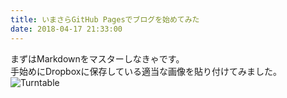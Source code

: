 ```yaml
---
title: いまさらGitHub Pagesでブログを始めてみた
date: 2018-04-17 21:33:00
---
```

まずはMarkdownをマスターしなきゃです。  
手始めにDropboxに保存している適当な画像を貼り付けてみました。
![Turntable](https://www.dropbox.com/s/9c5olnqnafhtso4/turntable-16324.jpg?raw=1)